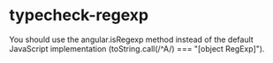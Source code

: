 # typecheck-regexp

You should use the angular.isRegexp method instead of the default JavaScript implementation (toString.call(/^A/) === "[object RegExp]").
